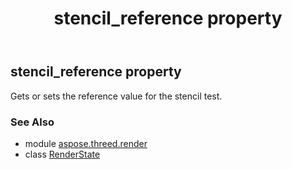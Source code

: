 ﻿---
title: stencil_reference property
second_title: Aspose.3D for Python via .NET API References
description: 
type: docs
weight: 200
url: /python-net/aspose.threed.render/renderstate/stencil_reference/
is_root: false
---

## stencil_reference property


Gets or sets the reference value for the stencil test.

### See Also
* module [aspose.threed.render](../../)
* class [RenderState](/3d/python-net/aspose.threed.render/renderstate)
